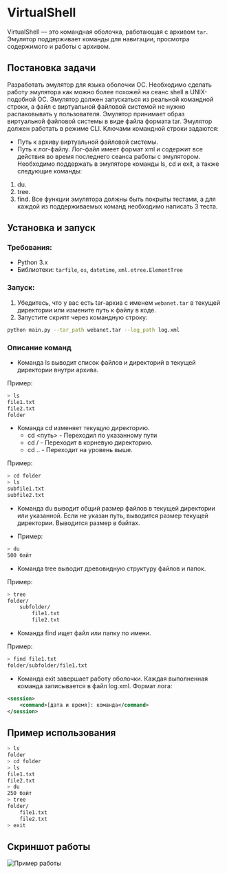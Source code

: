 # VirtualShell

VirtualShell — это командная оболочка, работающая с архивом `tar`. Эмулятор поддерживает команды для навигации, просмотра содержимого и работы с архивом.

## Постановка задачи
Разработать эмулятор для языка оболочки ОС. Необходимо сделать работу
эмулятора как можно более похожей на сеанс shell в UNIX-подобной ОС.
Эмулятор должен запускаться из реальной командной строки, а файл с
виртуальной файловой системой не нужно распаковывать у пользователя.
Эмулятор принимает образ виртуальной файловой системы в виде файла формата
tar. Эмулятор должен работать в режиме CLI.
Ключами командной строки задаются:
- Путь к архиву виртуальной файловой системы.
- Путь к лог-файлу.
Лог-файл имеет формат xml и содержит все действия во время последнего
сеанса работы с эмулятором.
Необходимо поддержать в эмуляторе команды ls, cd и exit, а также
следующие команды:
1. du.
2. tree.
3. find.
Все функции эмулятора должны быть покрыты тестами, а для каждой из
поддерживаемых команд необходимо написать 3 теста.

## Установка и запуск

### Требования:
- Python 3.x
- Библиотеки: `tarfile`, `os`, `datetime`, `xml.etree.ElementTree`

### Запуск:
1. Убедитесь, что у вас есть tar-архив с именем `webanet.tar` в текущей директории или измените путь к файлу в коде.
2. Запустите скрипт через командную строку:
```bash
python main.py --tar_path webanet.tar --log_path log.xml
```

### Описание команд
-  Команда ls выводит список файлов и директорий в текущей директории внутри архива.

Пример: 
```bash
> ls
file1.txt
file2.txt
folder
```

- Команда cd изменяет текущую директорию.
   - cd <путь> - Переходил по указанному пути
   - cd / - Переходит в корневую директорию.
   - cd .. - Переходит на уровень выше.

Пример:
```bash
> cd folder
> ls
subfile1.txt
subfile2.txt
```

- Команда du выводит общий размер файлов в текущей директории или указанной. Если не указан путь, выводится размер текущей директории.
Выводится размер в байтах.

- Пример:

```bash
> du
500 байт
```

- Команда tree выводит древовидную структуру файлов и папок.

Пример:

```bash
> tree
folder/
    subfolder/
        file1.txt
        file2.txt
```

- Команда find ищет файл или папку по имени.

Пример:
```bash
> find file1.txt
folder/subfolder/file1.txt
```

- Команда exit завершает работу оболочки. Каждая выполненная команда записывается в файл log.xml. Формат лога:

```xml
<session>
    <command>[дата и время]: команда</command>
</session>
```

## Пример использования
```bash
> ls
folder
> cd folder
> ls
file1.txt
file2.txt
> du
250 байт
> tree
folder/
    file1.txt
    file2.txt
> exit
```

## Скриншот работы
![Пример работы](https://i.imgur.com/Fu1OFPZ.png)